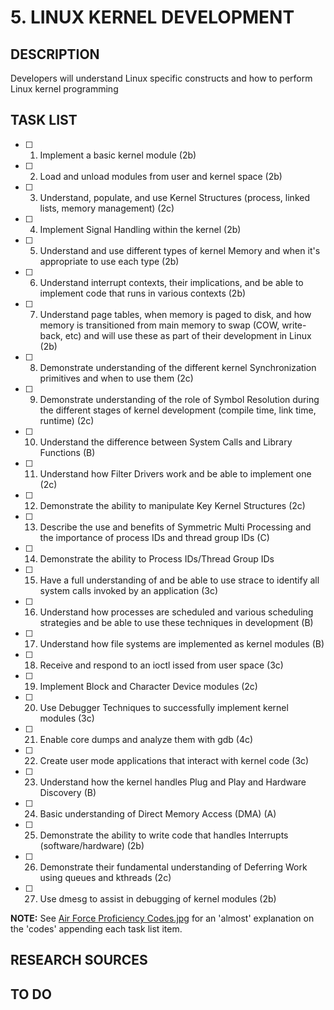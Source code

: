 # 5. LINUX KERNEL DEVELOPMENT

## DESCRIPTION
Developers will understand Linux specific constructs and how to perform Linux kernel programming

## TASK LIST
* [ ] 1. Implement a basic kernel module (2b)
* [ ] 2. Load and unload modules from user and kernel space (2b)
* [ ] 3. Understand, populate, and use Kernel Structures (process, linked lists, memory management) (2c)
* [ ] 4. Implement Signal Handling within the kernel (2b)
* [ ] 5. Understand and use different types of kernel Memory and when it's appropriate to use each type (2b)
* [ ] 6. Understand interrupt contexts, their implications, and be able to implement code that runs in various contexts (2b)
* [ ] 7. Understand page tables, when memory is paged to disk, and how memory is transitioned from main memory to swap (COW, write-back, etc) and will use these as part of their development in Linux (2b)
* [ ] 8. Demonstrate understanding of the different kernel Synchronization primitives and when to use them (2c)
* [ ] 9. Demonstrate understanding of the role of Symbol Resolution during the different stages of kernel development (compile time, link time, runtime) (2c)
* [ ] 10. Understand the difference between System Calls and Library Functions (B)
* [ ] 11. Understand how Filter Drivers work and be able to implement one (2c)
* [ ] 12. Demonstrate the ability to manipulate Key Kernel Structures (2c)
* [ ] 13. Describe the use and benefits of Symmetric Multi Processing and the importance of process IDs and thread group IDs (C)
* [ ] 14. Demonstrate the ability to Process IDs/Thread Group IDs
* [ ] 15. Have a full understanding of and be able to use strace to identify all system calls invoked by an application (3c)
* [ ] 16. Understand how processes are scheduled and various scheduling strategies and be able to use these techniques in development (B)
* [ ] 17. Understand how file systems are implemented as kernel modules (B)
* [ ] 18. Receive and respond to an ioctl issed from user space (3c)
* [ ] 19. Implement Block and Character Device modules (2c)
* [ ] 20. Use Debugger Techniques to successfully implement kernel modules (3c)
* [ ] 21. Enable core dumps and analyze them with gdb (4c)
* [ ] 22. Create user mode applications that interact with kernel code (3c)
* [ ] 23. Understand how the kernel handles Plug and Play and Hardware Discovery (B)
* [ ] 24. Basic understanding of Direct Memory Access (DMA) (A)
* [ ] 25. Demonstrate the ability to write code that handles Interrupts (software/hardware) (2b)
* [ ] 26. Demonstrate their fundamental understanding of Deferring Work using queues and kthreads (2c)
* [ ] 27. Use dmesg to assist in debugging of kernel modules (2b)

**NOTE:** See [Air Force Proficiency Codes.jpg](https://github.com/hark130/Latissimus_Dorsi/blob/master/Air%20Force%20Proficiency%20Codes.jpg) for an 'almost' explanation on the 'codes' appending each task list item.

## RESEARCH SOURCES


## TO DO

